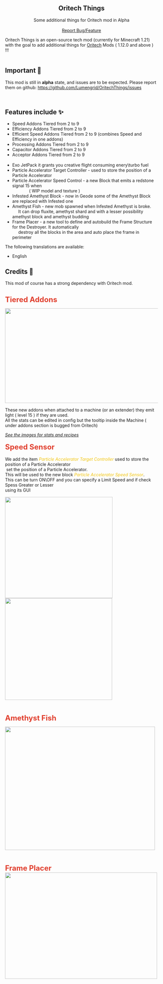 <br/>
<p align="center">
    <h2 align="center">Oritech Things</h2>

<div align="center">
  Some additional things for Oritech mod in Alpha

  <br/>
  <br/>
  <a href="https://github.com/Lumengrid/OritechThings/issues">Report Bug/Feature</a>
</div>
<div>
  <p>Oritech Things is an open-source tech mod (currently for Minecraft 1.21) with the goal to add additional things for <a href="https://www.curseforge.com/minecraft/mc-mods/oritech" rel="nofollow">Oritech</a> Mods ( 1.12.0 and above ) !!!<br><br></p>
<h2>Important 🚨</h2>
<p>This mod is still in&nbsp;<strong>alpha</strong>&nbsp;state, and issues are to be expected. Please report them on github:&nbsp;<a href="https://github.com/Lumengrid/OritechThings/issues" rel="nofollow">https://github.com/Lumengrid/OritechThings/issues</a></p>
<p>&nbsp;</p>
<h2>Features include ✨</h2>
<ul>
<li>Speed Addons Tiered from 2 to 9</li>
<li>Efficiency Addons Tiered from 2 to 9</li>
<li>Efficient Speed Addons Tiered from 2 to 9 (combines Speed and Efficiency in one addons)</li>
<li>Processing Addons Tiered from 2 to 9</li>
<li>Capacitor Addons Tiered from 2 to 9</li>
<li>Acceptor Addons Tiered from 2 to 9<br><br></li>
<li>Exo JetPack it grants you creative flight consuming enery\turbo fuel</li>
<li>Particle Accelerator Target Controller - used to store the position of a Particle Accelerator</li>
<li>Particle Accelerator Speed Control - a new Block that emits a redstone signal 15 when <br>&nbsp; &nbsp; &nbsp; &nbsp; &nbsp; &nbsp; &nbsp; ( WIP model and texture )</li>
<li>Infested Amethyst Block - now in Geode some of the Amethyst Block are replaced with Infested one</li>
<li>Amethyst Fish - new mob spawned when Infested Amethyst is broke. <br>&nbsp; &nbsp; &nbsp;It can drop fluxite, amethyst shard and with a lesser possibility amethyst block and amethyst budding</li>
<li>Frame Placer - a new tool to define and autobuild the Frame Structure for the Destroyer. It automatically <br>&nbsp; &nbsp; &nbsp;destroy all the blocks in the area and auto place the frame in perimeter</li>
</ul>
<p>The following translations are available:</p>
<ul>
<li>English</li>
</ul>
<h2>Credits 🙏</h2>
<p>This mod of course has a strong dependency with Oritech mod.</p>
<p><br><strong><span style="font-size: 24px; color: #e03e2d;">Tiered Addons</span></strong></p>
<p><img src="https://media.forgecdn.net/attachments/description/1166849/description_7f11fafd-0c2c-42fa-9dd3-d0f81f24d0e0.png" alt="" width="556" height="312"></p>
<p>These new addons when attached to a machine (or an extender) they emit light ( level 15 ) if they are used.<br>All the stats can be edited in config but the tooltip inside the Machine ( under addons section is bugged from Oritech)</p>
<p><span style="text-decoration: underline;"><em>See the images for stats and recipes</em></span><br><strong><br><span style="font-size: 24px;"><span style="color: #e03e2d;">Speed Sensor</span><br></span><br></strong>We add the item <span style="color: #f1c40f;"><em>Particle Accelerator Target Controller</em></span> used to store the position of a Particle Accelerator<br>&nbsp;set the position of a Particle Accelerator.<br>This will be used to the new block <span style="color: #f1c40f;"><em>Particle Accelerator Speed Sensor</em></span>.<br>This can be turn ON\OFF and you can specify a Limit Speed and if check Spess Greater or Lesser<br>using its GUI</p>
<p><strong><img src="https://media.forgecdn.net/attachments/description/1166849/description_fd48621b-0a44-44a3-82ee-1c8305dfb467.png" alt="" width="354" height="333"><img src="https://media.forgecdn.net/attachments/description/1166849/description_dccb989e-ef18-4ad0-92c8-b1017ec8e2b5.png" alt="" width="353" height="335"></strong></p>
<p>&nbsp;</p>
<p><strong><span style="font-size: 24px;"><span style="color: #e03e2d;">Amethyst Fish</span></span></strong></p>
<p><strong><span style="font-size: 24px;"><span style="color: #e03e2d;"><img src="https://media.forgecdn.net/attachments/description/1166849/description_46b9b2d8-beba-455d-b422-cd54be804b24.png" alt="" width="494" height="406"></span></span></strong></p>
<p>&nbsp;</p>
<p><strong><span style="font-size: 24px;"><span style="color: #e03e2d;">Frame Placer<br><img src="https://media.forgecdn.net/attachments/description/1166849/description_532a23d0-83d3-456b-8ac9-4f406fa6e88e.png" alt="" width="501" height="350"><br></span></span></strong></p>

</div>